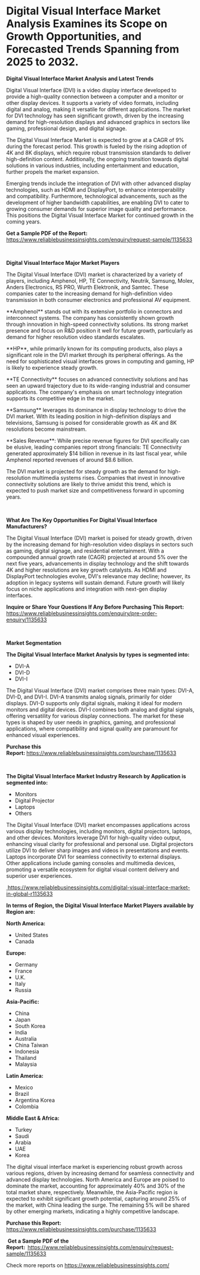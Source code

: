 <p><h1>Digital Visual Interface Market Analysis Examines its Scope on Growth Opportunities, and Forecasted Trends Spanning from 2025 to 2032.</h1></p><p><strong>Digital Visual Interface Market Analysis and Latest Trends</strong></p>
<p><p>Digital Visual Interface (DVI) is a video display interface developed to provide a high-quality connection between a computer and a monitor or other display devices. It supports a variety of video formats, including digital and analog, making it versatile for different applications. The market for DVI technology has seen significant growth, driven by the increasing demand for high-resolution displays and advanced graphics in sectors like gaming, professional design, and digital signage.</p><p>The Digital Visual Interface Market is expected to grow at a CAGR of 9% during the forecast period. This growth is fueled by the rising adoption of 4K and 8K displays, which require robust transmission standards to deliver high-definition content. Additionally, the ongoing transition towards digital solutions in various industries, including entertainment and education, further propels the market expansion. </p><p>Emerging trends include the integration of DVI with other advanced display technologies, such as HDMI and DisplayPort, to enhance interoperability and compatibility. Furthermore, technological advancements, such as the development of higher bandwidth capabilities, are enabling DVI to cater to growing consumer demands for superior image quality and performance. This positions the Digital Visual Interface Market for continued growth in the coming years.</p></p>
<p><strong>Get a Sample PDF of the Report:&nbsp;</strong> <a href="https://www.reliablebusinessinsights.com/enquiry/request-sample/1135633?utm_campaign=3043&utm_medium=2&utm_source=Github&utm_content=ia&utm_term=06042025&utm_id=digital-visual-interface">https://www.reliablebusinessinsights.com/enquiry/request-sample/1135633</a></p>
<p>&nbsp;</p>
<p><strong>Digital Visual Interface Major Market Players</strong></p>
<p><p>The Digital Visual Interface (DVI) market is characterized by a variety of players, including Amphenol, HP, TE Connectivity, Neutrik, Samsung, Molex, Anders Electronics, RS PRO, Wurth Elektronik, and Samtec. These companies cater to the increasing demand for high-definition video transmission in both consumer electronics and professional AV equipment.</p><p>**Amphenol** stands out with its extensive portfolio in connectors and interconnect systems. The company has consistently shown growth through innovation in high-speed connectivity solutions. Its strong market presence and focus on R&D position it well for future growth, particularly as demand for higher resolution video standards escalates.</p><p>**HP**, while primarily known for its computing products, also plays a significant role in the DVI market through its peripheral offerings. As the need for sophisticated visual interfaces grows in computing and gaming, HP is likely to experience steady growth.</p><p>**TE Connectivity** focuses on advanced connectivity solutions and has seen an upward trajectory due to its wide-ranging industrial and consumer applications. The company's emphasis on smart technology integration supports its competitive edge in the market.</p><p>**Samsung** leverages its dominance in display technology to drive the DVI market. With its leading position in high-definition displays and televisions, Samsung is poised for considerable growth as 4K and 8K resolutions become mainstream.</p><p>**Sales Revenue**: While precise revenue figures for DVI specifically can be elusive, leading companies report strong financials: TE Connectivity generated approximately $14 billion in revenue in its last fiscal year, while Amphenol reported revenues of around $8.6 billion.</p><p>The DVI market is projected for steady growth as the demand for high-resolution multimedia systems rises. Companies that invest in innovative connectivity solutions are likely to thrive amidst this trend, which is expected to push market size and competitiveness forward in upcoming years.</p></p>
<p>&nbsp;</p>
<p><strong>What Are The Key Opportunities For Digital Visual Interface Manufacturers?</strong></p>
<p><p>The Digital Visual Interface (DVI) market is poised for steady growth, driven by the increasing demand for high-resolution video displays in sectors such as gaming, digital signage, and residential entertainment. With a compounded annual growth rate (CAGR) projected at around 5% over the next five years, advancements in display technology and the shift towards 4K and higher resolutions are key growth catalysts. As HDMI and DisplayPort technologies evolve, DVI's relevance may decline; however, its adoption in legacy systems will sustain demand. Future growth will likely focus on niche applications and integration with next-gen display interfaces.</p></p>
<p><strong>Inquire or Share Your Questions If Any Before Purchasing This Report:</strong> <a href="https://www.reliablebusinessinsights.com/enquiry/pre-order-enquiry/1135633?utm_campaign=3043&utm_medium=2&utm_source=Github&utm_content=ia&utm_term=06042025&utm_id=digital-visual-interface">https://www.reliablebusinessinsights.com/enquiry/pre-order-enquiry/1135633</a></p>
<p>&nbsp;</p>
<p><strong>Market Segmentation</strong></p>
<p><strong>The Digital Visual Interface Market Analysis by types is segmented into:</strong></p>
<p><ul><li>DVI-A</li><li>DVI-D</li><li>DVI-I</li></ul></p>
<p><p>The Digital Visual Interface (DVI) market comprises three main types: DVI-A, DVI-D, and DVI-I. DVI-A transmits analog signals, primarily for older displays. DVI-D supports only digital signals, making it ideal for modern monitors and digital devices. DVI-I combines both analog and digital signals, offering versatility for various display connections. The market for these types is shaped by user needs in graphics, gaming, and professional applications, where compatibility and signal quality are paramount for enhanced visual experiences.</p></p>
<p><strong>Purchase this Report:&nbsp;</strong><a href="https://www.reliablebusinessinsights.com/purchase/1135633?utm_campaign=3043&utm_medium=2&utm_source=Github&utm_content=ia&utm_term=06042025&utm_id=digital-visual-interface">https://www.reliablebusinessinsights.com/purchase/1135633</a></p>
<p>&nbsp;</p>
<p><strong>The Digital Visual Interface Market Industry Research by Application is segmented into:</strong></p>
<p><ul><li>Monitors</li><li>Digital Projector</li><li>Laptops</li><li>Others</li></ul></p>
<p><p>The Digital Visual Interface (DVI) market encompasses applications across various display technologies, including monitors, digital projectors, laptops, and other devices. Monitors leverage DVI for high-quality video output, enhancing visual clarity for professional and personal use. Digital projectors utilize DVI to deliver sharp images and videos in presentations and events. Laptops incorporate DVI for seamless connectivity to external displays. Other applications include gaming consoles and multimedia devices, promoting a versatile ecosystem for digital visual content delivery and superior user experiences.</p></p>
<p><a href="https://www.reliablebusinessinsights.com/digital-visual-interface-market-in-global-r1135633?utm_campaign=3043&utm_medium=2&utm_source=Github&utm_content=ia&utm_term=06042025&utm_id=digital-visual-interface">&nbsp;https://www.reliablebusinessinsights.com/digital-visual-interface-market-in-global-r1135633</a></p>
<p><strong>In terms of Region, the Digital Visual Interface Market Players available by Region are:</strong></p>
<p>
    <p> <strong> North America: </strong>
        <ul>
            <li>United States</li>
            <li>Canada</li>
        </ul>
        </p> 
    <p> <strong> Europe: </strong>
        <ul>
            <li>Germany</li>
            <li>France</li>
            <li>U.K.</li>
            <li>Italy</li>
            <li>Russia</li>
        </ul>
        </p> 
    <p> <strong> Asia-Pacific: </strong>
        <ul>
            <li>China</li>
            <li>Japan</li>
            <li>South Korea</li>
            <li>India</li>
            <li>Australia</li>
            <li>China Taiwan</li>
            <li>Indonesia</li>
            <li>Thailand</li>
            <li>Malaysia</li>
        </ul>
        </p> 
    <p> <strong> Latin America: </strong>
        <ul>
            <li>Mexico</li>
            <li>Brazil</li>
            <li>Argentina Korea</li>
            <li>Colombia</li>
        </ul>
        </p> 
    <p> <strong> Middle East & Africa: </strong>
        <ul>
            <li>Turkey</li>
            <li>Saudi</li>
            <li>Arabia</li>
            <li>UAE</li>
            <li>Korea</li>
        </ul>
    </p>
    </p>
<p><p>The digital visual interface market is experiencing robust growth across various regions, driven by increasing demand for seamless connectivity and advanced display technologies. North America and Europe are poised to dominate the market, accounting for approximately 40% and 30% of the total market share, respectively. Meanwhile, the Asia-Pacific region is expected to exhibit significant growth potential, capturing around 25% of the market, with China leading the surge. The remaining 5% will be shared by other emerging markets, indicating a highly competitive landscape.</p></p>
<p><strong>Purchase this Report: </strong><a href="https://www.reliablebusinessinsights.com/purchase/1135633?utm_campaign=3043&utm_medium=2&utm_source=Github&utm_content=ia&utm_term=06042025&utm_id=digital-visual-interface">https://www.reliablebusinessinsights.com/purchase/1135633</a></p>
<p>&nbsp;<strong>Get a Sample PDF of the Report:&nbsp;&nbsp;</strong><a href="https://www.reliablebusinessinsights.com/enquiry/request-sample/1135633?utm_campaign=3043&utm_medium=2&utm_source=Github&utm_content=ia&utm_term=06042025&utm_id=digital-visual-interface">https://www.reliablebusinessinsights.com/enquiry/request-sample/1135633</a></p>
<p><strong></strong></p>
<p>Check more reports on <a href="https://www.reliablebusinessinsights.com/?utm_campaign=3043&utm_medium=2&utm_source=Github&utm_content=ia&utm_term=06042025&utm_id=digital-visual-interface">https://www.reliablebusinessinsights.com/</a></p>